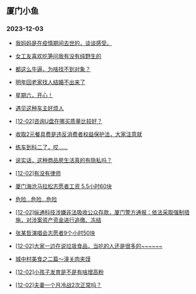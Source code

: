 ## 厦门小鱼 
### 2023-12-03

+ [我妈妈是在疫情期间去世的，谈谈感受。](http://bbs.xmfish.com/read-htm-tid-18114676.html)

+ [女工友喜欢吃笋问我有没有纯野生的](http://bbs.xmfish.com/read-htm-tid-18114668.html)

+ [都这么牛逼，为啥找不到对象？](http://bbs.xmfish.com/read-htm-tid-18114724.html)

+ [明年回老家找人结婚不出来了](http://bbs.xmfish.com/read-htm-tid-18114608.html)

+ [星期六，开心！](http://bbs.xmfish.com/read-htm-tid-18114662.html)

+ [遇见这种车主好烦人](http://bbs.xmfish.com/read-htm-tid-18114672.html)

+ [[12-02]咨询U盘在哪买质量比较好？](http://bbs.xmfish.com/read-htm-tid-18114669.html)

+ [收取2元餐具费是违反消费者权益保护法，大家注意就](http://bbs.xmfish.com/read-htm-tid-18114607.html)

+ [练车到科二了，哎……](http://bbs.xmfish.com/read-htm-tid-18114794.html)

+ [说实话，这种商品房生活真的有隐私吗？](http://bbs.xmfish.com/read-htm-tid-18114882.html)

+ [[12-02]有没有律师](http://bbs.xmfish.com/read-htm-tid-18114659.html)

+ [厦门海沧马拉松志愿者工资
5.5小时60块](http://bbs.xmfish.com/read-htm-tid-18114848.html)

+ [危险…危险…危险](http://bbs.xmfish.com/read-htm-tid-18114645.html)

+ [[12-02]纵通科技涉嫌非法吸收公众存款，厦门警方通报：依法采取强制措施，对涉案资产资金进行追缴、冻结](http://bbs.xmfish.com/read-htm-tid-18114747.html)

+ [张某哲演唱会志愿者9个小时50块](http://bbs.xmfish.com/read-htm-tid-18114865.html)

+ [[12-02]大家一边在说垃圾食品，当吃的人还是很多的~~~~~~](http://bbs.xmfish.com/read-htm-tid-18114906.html)

+ [城中村美食之二篇～潼关肉夹馍](http://bbs.xmfish.com/read-htm-tid-18114825.html)

+ [[12-02]小孩子发育是不是有啥增高粉](http://bbs.xmfish.com/read-htm-tid-18114886.html)

+ [[12-02]夫妻一个月冷战2次正常吗？](http://bbs.xmfish.com/read-htm-tid-18114877.html)

